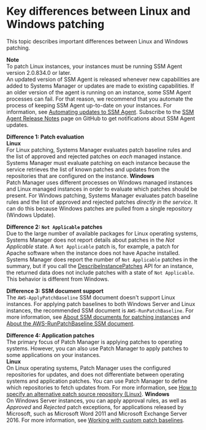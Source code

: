 # Key differences between Linux and Windows patching<a name="sysman-patch-differences"></a>

This topic describes important differences between Linux and Windows patching\.

**Note**  
To patch Linux instances, your instances must be running SSM Agent version 2\.0\.834\.0 or later\.  
An updated version of SSM Agent is released whenever new capabilities are added to Systems Manager or updates are made to existing capabilities\. If an older version of the agent is running on an instance, some SSM Agent processes can fail\. For that reason, we recommend that you automate the process of keeping SSM Agent up\-to\-date on your instances\. For information, see [Automating updates to SSM Agent](ssm-agent-automatic-updates.md)\. Subscribe to the [SSM Agent Release Notes](https://github.com/aws/amazon-ssm-agent/blob/mainline/RELEASENOTES.md) page on GitHub to get notifications about SSM Agent updates\.

**Difference 1: Patch evaluation**  
**Linux**  
For Linux patching, Systems Manager evaluates patch baseline rules and the list of approved and rejected patches on *each* managed instance\. Systems Manager must evaluate patching on each instance because the service retrieves the list of known patches and updates from the repositories that are configured on the instance\.
**Windows**  
Patch Manager uses different processes on Windows managed instances and Linux managed instances in order to evaluate which patches should be present\. For Windows patching, Systems Manager evaluates patch baseline rules and the list of approved and rejected patches *directly in the service*\. It can do this because Windows patches are pulled from a single repository \(Windows Update\)\.

**Difference 2: `Not Applicable` patches**  
Due to the large number of available packages for Linux operating systems, Systems Manager does not report details about patches in the *Not Applicable* state\. A `Not Applicable` patch is, for example, a patch for Apache software when the instance does not have Apache installed\. Systems Manager does report the number of `Not Applicable` patches in the summary, but if you call the [DescribeInstancePatches](https://docs.aws.amazon.com/systems-manager/latest/APIReference/API_DescribeInstancePatches.html) API for an instance, the returned data does not include patches with a state of `Not Applicable`\. This behavior is different from Windows\.

**Difference 3: SSM document support**  
The `AWS-ApplyPatchBaseline` SSM document doesn't support Linux instances\. For applying patch baselines to both Windows Server and Linux instances, the recommended SSM document is `AWS-RunPatchBaseline`\. For more information, see [About SSM documents for patching instances](patch-manager-ssm-documents.md) and [About the AWS\-RunPatchBaseline SSM document](patch-manager-about-aws-runpatchbaseline.md)\.

**Difference 4: Application patches**  
The primary focus of Patch Manager is applying patches to operating systems\. However, you can also use Patch Manager to apply patches to some applications on your instances\.  
**Linux**  
On Linux operating systems, Patch Manager uses the configured repositories for updates, and does not differentiate between operating systems and application patches\. You can use Patch Manager to define which repositories to fetch updates from\. For more information, see [How to specify an alternative patch source repository \(Linux\)](patch-manager-how-it-works-alt-source-repository.md)\.
**Windows**  
On Windows Server instances, you can apply approval rules, as well as *Approved* and *Rejected* patch exceptions, for applications released by Microsoft, such as Microsoft Word 2011 and Microsoft Exchange Server 2016\. For more information, see [Working with custom patch baselines](sysman-patch-baseline-console.md)\.